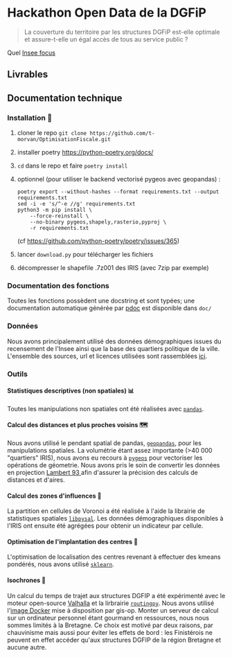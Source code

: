 # Hackathon Open Data de la DGFiP

> La couverture du territoire par les structures DGFiP est-elle optimale et assure-t-elle un égal accès de tous au service public ?

Quel 
[Insee focus](https://www.insee.fr/fr/statistiques/6438420)

## Livrables


## Documentation technique

### Installation  :wrench:
1. cloner le repo ``` git clone https://github.com/t-morvan/OptimisationFiscale.git ```
2. installer poetry https://python-poetry.org/docs/
3. ```cd``` dans le repo et faire ``` poetry install ```

4. optionnel (pour utiliser le backend vectorisé pygeos avec geopandas) : 
    ```
    poetry export --without-hashes --format requirements.txt --output requirements.txt
    sed -i -e 's/^-e //g' requirements.txt
    python3 -m pip install \
        --force-reinstall \
        --no-binary pygeos,shapely,rasterio,pyproj \
        -r requirements.txt
     ```  
    (cf https://github.com/python-poetry/poetry/issues/365)


5. lancer ```download.py``` pour télécharger les fichiers
6. décompresser le shapefile .7z001 des IRIS (avec 7zip par exemple)

### Documentation des fonctions
Toutes les fonctions possèdent une docstring et sont typées; une documentation automatique générée par [pdoc](https://pdoc3.github.io/pdoc/) est disponible dans ```doc/```
### Données

Nous avons principalement utilisé des données démographiques issues du recensement de l'Insee ainsi que la base des quartiers politique de la ville.
L'ensemble des sources, url et licences utilisées sont rassemblées [ici](URLS.yaml).

### Outils

#### Statistiques descriptives (non spatiales) :bar_chart:
Toutes les manipulations non spatiales ont été réalisées avec [```pandas```](https://pandas.pydata.org/).

#### Calcul des distances et plus proches voisins 🗺️
Nous avons utilisé le pendant spatial de pandas, [```geopandas```](https://geopandas.org/en/stable/), pour les manipulations spatiales. La volumétrie étant assez importante (>40 000 "quartiers" IRIS), nous avons eu recours à [```pygeos```](https://pygeos.readthedocs.io/en/stable/) pour vectoriser les opérations de géometrie. Nous avons pris le soin de convertir les données en projection [Lambert 93 ](https://fr.wikipedia.org/wiki/Projection_conique_conforme_de_Lambert) afin d'assurer la précision des calculs de distances et d'aires. 

#### Calcul des zones d'influences :high_brightness:
La partition en cellules de Voronoi a été réalisée à l'aide la librairie de statistiques spatiales [```libpysal```](https://pysal.org/libpysal/). Les données démographiques disponibles à l'IRIS ont ensuite été agrégées pour obtenir un indicateur par cellule.

#### Optimisation de l'implantation des centres :round_pushpin:
L'optimisation de localisation des centres revenant à effectuer des kmeans pondérés, nous avons utilisé [```sklearn```](https://scikit-learn.org/stable/modules/generated/sklearn.cluster.KMeans.html).

#### Isochrones :blue_car:
Un calcul du temps de trajet aux structures DGFIP a été expérimenté avec le moteur open-source [Valhalla](https://github.com/valhalla/valhalla) et la lirbrairie [```routingpy```](https://routingpy.readthedocs.io/en/latest/). Nous avons utilisé l'[image Docker](https://github.com/gis-ops/docker-valhalla) mise à disposition par gis-op.
Monter un serveur de calcul sur un ordinateur personnel étant gourmand en ressources, nous nous sommes limités à la Bretagne. Ce choix est motivé par deux raisons, par chauvinisme mais aussi pour éviter les effets de bord : les Finistérois ne peuvent en effet accéder qu'aux structures DGFIP de la région Bretagne et aucune autre. 

